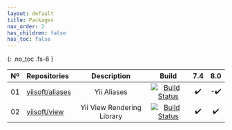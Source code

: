 ```yaml
---
layout: default
title: Packages
nav_order: 2
has_children: false
has_toc: false
---
```


{: .no_toc .fs-6 }

|Nº| Repositories  | Description | Build | 7.4 | 8.0 |
|:-|:--------------|:-----------:|:-----:|:---:|:---:|
|01|[yiisoft/aliases](https://github.com/yiisoft/aliases)|Yii Aliases|[![Build Status](https://github.com/yiisoft/aliases/workflows/build/badge.svg)](https://github.com/yiisoft/aliases/actions)|:heavy_check_mark:| -:heavy_check_mark:|
|02|[yiisoft/view](https://github.com/yiisoft/view)|Yii View Rendering Library|[![Build Status](https://github.com/yiisoft/view/workflows/build/badge.svg)](https://github.com/yiisoft/view/actions)|:heavy_check_mark:|:heavy_check_mark:|